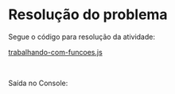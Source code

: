 # Resolução do problema

Segue o código para resolução da atividade:

[trabalhando-com-funcoes.js]()

<br>

Saída no Console:

<img src=''>
